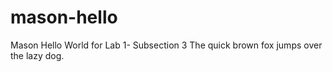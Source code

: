# mason-hello
Mason Hello World for Lab 1- Subsection 3
The quick brown fox jumps over the lazy dog.
